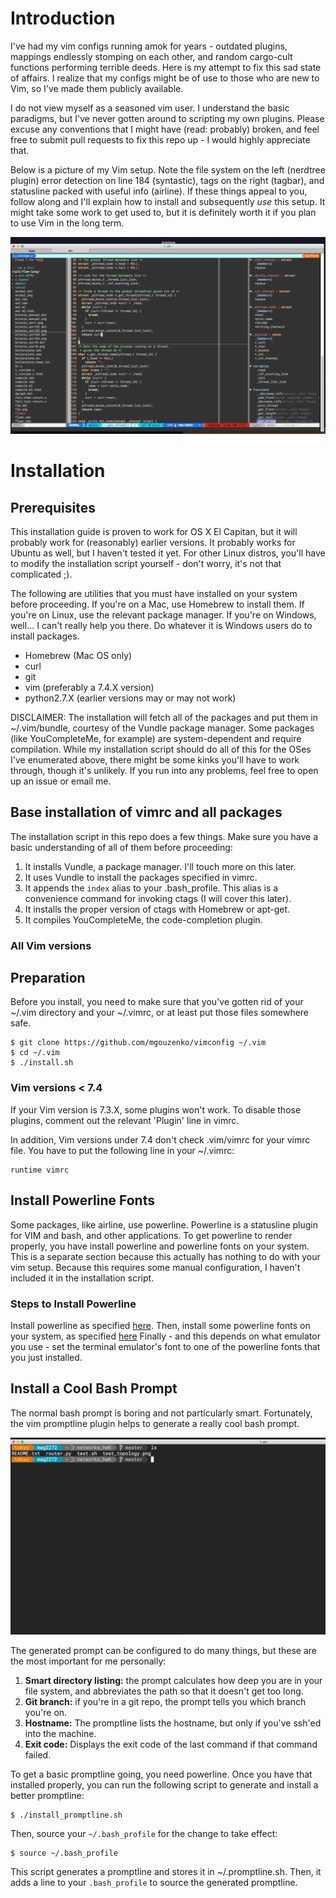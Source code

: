 # Introduction
I've had my vim configs running amok for years - outdated plugins, mappings
endlessly stomping on each other, and random cargo-cult functions performing
terrible deeds. Here is my attempt to fix this sad state of affairs. I realize
that my configs might be of use to those who are new to Vim, so I've made them
publicly available.

I do not view myself as a seasoned vim user. I understand the basic paradigms,
but I've never gotten around to scripting my own plugins. Please excuse any
conventions that I might have (read: probably) broken, and feel free to submit
pull requests to fix this repo up - I would highly appreciate that.

Below is a picture of my Vim setup. Note the file system on the left (nerdtree
plugin) error detection on line 184 (syntastic), tags on the right (tagbar),
and statusline packed with useful info (airline). If these things appeal to
you, follow along and I'll explain how to install and subsequently *use* this
setup. It might take some work to get used to, but it is definitely worth it
if you plan to use Vim in the long term.

![Alt text](./screenshots/intro_screenshot.png)

# Installation

## Prerequisites
This installation guide is proven to work for OS X El Capitan, but it will
probably work for (reasonably) earlier versions. It probably works for Ubuntu
as well, but I haven't tested it yet. For other Linux distros, you'll have to
modify the installation script yourself - don't worry, it's not that
complicated ;).

The following are utilities that you must have installed on your system
before proceeding. If you're on a Mac, use Homebrew to install them. If
you're on Linux, use the relevant package manager. If you're on Windows,
well... I can't really help you there. Do whatever it is Windows users do
to install packages.

* Homebrew (Mac OS only)
* curl
* git
* vim (preferably a 7.4.X version)
* python2.7.X (earlier versions may or may not work)

DISCLAIMER: The installation will fetch all of the packages and put them in
~/.vim/bundle, courtesy of the Vundle package manager. Some packages (like
YouCompleteMe, for example) are system-dependent and require compilation. While
my installation script should do all of this for the OSes I've enumerated
above, there might be some kinks you'll have to work through, though it's
unlikely. If you run into any problems, feel free to open up an issue or email
me.

## Base installation of vimrc and all packages
The installation script in this repo does a few things. Make sure you have a
basic understanding of all of them before proceeding:

1. It installs Vundle, a package manager. I'll touch more on this later.
2. It uses Vundle to install the packages specified in vimrc.
3. It appends the `index` alias to your .bash\_profile. This alias is a
   convenience command for invoking ctags (I will cover this later).
4. It installs the proper version of ctags with Homebrew or apt-get.
5. It compiles YouCompleteMe, the code-completion plugin.

### All Vim versions

## Preparation
Before you install, you need to make sure that you've gotten rid of your ~/.vim
directory and your ~/.vimrc, or at least put those files somewhere safe.

    $ git clone https://github.com/mgouzenko/vimconfig ~/.vim
	$ cd ~/.vim
	$ ./install.sh

### Vim versions < 7.4
If your Vim version is 7.3.X, some plugins won't work. To disable those plugins,
comment out the relevant 'Plugin' line in vimrc.

In addition, Vim versions under 7.4 don't check .vim/vimrc for your vimrc file.
You have to put the following line in your ~/.vimrc:

    runtime vimrc

## Install Powerline Fonts
Some packages, like airline, use powerline. Powerline is a statusline plugin for
VIM and bash, and other applications. To get powerline to render properly,
you have install powerline and powerline fonts on your system. This
is a separate section because this actually has nothing to do with your
vim setup. Because this requires some manual configuration, I haven't
included it in the installation script.

### Steps to Install Powerline
Install powerline as specified
[here](https://powerline.readthedocs.io/en/latest/installation.html#pip-installation).
Then, install some powerline fonts on your system, as specified
[here](https://github.com/powerline/fonts) Finally - and this depends on what
emulator you use - set the terminal emulator's font to one of the powerline
fonts that you just installed.

## Install a Cool Bash Prompt
The normal bash prompt is boring and not particularly smart. Fortunately,
the vim promptline plugin helps to generate a really cool bash prompt.

![Alt text](./screenshots/prompt.png)

The generated prompt can be configured to do many things, but these are the
most important for me personally:

1. **Smart directory listing:** the prompt calculates how deep you are in your
file system, and abbreviates the path so that it doesn't get too long.
2. **Git branch:** if you're in a git repo, the prompt tells you which branch
you're on.
3. **Hostname:** The promptline lists the hostname, but only if you've ssh'ed
into the machine.
4. **Exit code:** Displays the exit code of the last command if that command
   failed.

To get a basic promptline going, you need powerline. Once you have that installed
properly, you can run the following script to generate and install a better promptline:

    $ ./install_promptline.sh

Then, source your `~/.bash_profile` for the change to take effect:

    $ source ~/.bash_profile

This script generates a promptline and stores it in ~/.promptline.sh. Then, it adds
a line to your `.bash_profile` to source the generated promptline.

